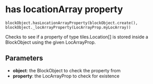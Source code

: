 # has locationArray property

```sig
blockObject.hasLocationArrayProperty(blockObject.create(), blockObject._locArrayProperty(LocArrayProp.myLocArray))
```

Checks to see if a property of type tiles.Location[] is stored inside a BlockObject using the given LocArrayProp.

## Parameters

* **object**: the BlockObject to check the property from
* **property**: the LocArrayProp to check for existence

